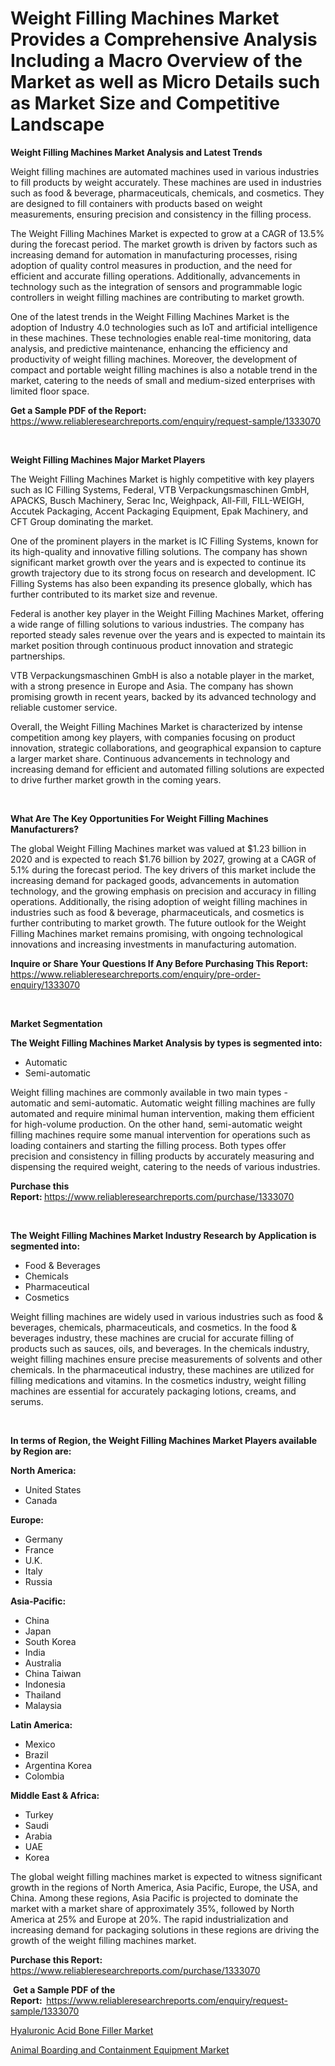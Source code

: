 <p><h1>Weight Filling Machines Market Provides a Comprehensive Analysis Including a Macro Overview of the Market as well as Micro Details such as Market Size and Competitive Landscape</h1></p><p><strong>Weight Filling Machines Market Analysis and Latest Trends</strong></p>
<p><p>Weight filling machines are automated machines used in various industries to fill products by weight accurately. These machines are used in industries such as food & beverage, pharmaceuticals, chemicals, and cosmetics. They are designed to fill containers with products based on weight measurements, ensuring precision and consistency in the filling process.</p><p>The Weight Filling Machines Market is expected to grow at a CAGR of 13.5% during the forecast period. The market growth is driven by factors such as increasing demand for automation in manufacturing processes, rising adoption of quality control measures in production, and the need for efficient and accurate filling operations. Additionally, advancements in technology such as the integration of sensors and programmable logic controllers in weight filling machines are contributing to market growth.</p><p>One of the latest trends in the Weight Filling Machines Market is the adoption of Industry 4.0 technologies such as IoT and artificial intelligence in these machines. These technologies enable real-time monitoring, data analysis, and predictive maintenance, enhancing the efficiency and productivity of weight filling machines. Moreover, the development of compact and portable weight filling machines is also a notable trend in the market, catering to the needs of small and medium-sized enterprises with limited floor space.</p></p>
<p><strong>Get a Sample PDF of the Report:&nbsp;</strong> <a href="https://www.reliableresearchreports.com/enquiry/request-sample/1333070">https://www.reliableresearchreports.com/enquiry/request-sample/1333070</a></p>
<p>&nbsp;</p>
<p><strong>Weight Filling Machines Major Market Players</strong></p>
<p><p>The Weight Filling Machines Market is highly competitive with key players such as IC Filling Systems, Federal, VTB Verpackungsmaschinen GmbH, APACKS, Busch Machinery, Serac Inc, Weighpack, All-Fill, FILL-WEIGH, Accutek Packaging, Accent Packaging Equipment, Epak Machinery, and CFT Group dominating the market.</p><p>One of the prominent players in the market is IC Filling Systems, known for its high-quality and innovative filling solutions. The company has shown significant market growth over the years and is expected to continue its growth trajectory due to its strong focus on research and development. IC Filling Systems has also been expanding its presence globally, which has further contributed to its market size and revenue.</p><p>Federal is another key player in the Weight Filling Machines Market, offering a wide range of filling solutions to various industries. The company has reported steady sales revenue over the years and is expected to maintain its market position through continuous product innovation and strategic partnerships.</p><p>VTB Verpackungsmaschinen GmbH is also a notable player in the market, with a strong presence in Europe and Asia. The company has shown promising growth in recent years, backed by its advanced technology and reliable customer service.</p><p>Overall, the Weight Filling Machines Market is characterized by intense competition among key players, with companies focusing on product innovation, strategic collaborations, and geographical expansion to capture a larger market share. Continuous advancements in technology and increasing demand for efficient and automated filling solutions are expected to drive further market growth in the coming years.</p></p>
<p>&nbsp;</p>
<p><strong>What Are The Key Opportunities For Weight Filling Machines Manufacturers?</strong></p>
<p><p>The global Weight Filling Machines market was valued at $1.23 billion in 2020 and is expected to reach $1.76 billion by 2027, growing at a CAGR of 5.1% during the forecast period. The key drivers of this market include the increasing demand for packaged goods, advancements in automation technology, and the growing emphasis on precision and accuracy in filling operations. Additionally, the rising adoption of weight filling machines in industries such as food & beverage, pharmaceuticals, and cosmetics is further contributing to market growth. The future outlook for the Weight Filling Machines market remains promising, with ongoing technological innovations and increasing investments in manufacturing automation.</p></p>
<p><strong>Inquire or Share Your Questions If Any Before Purchasing This Report:</strong> <a href="https://www.reliableresearchreports.com/enquiry/pre-order-enquiry/1333070">https://www.reliableresearchreports.com/enquiry/pre-order-enquiry/1333070</a></p>
<p>&nbsp;</p>
<p><strong>Market Segmentation</strong></p>
<p><strong>The Weight Filling Machines Market Analysis by types is segmented into:</strong></p>
<p><ul><li>Automatic</li><li>Semi-automatic</li></ul></p>
<p><p>Weight filling machines are commonly available in two main types - automatic and semi-automatic. Automatic weight filling machines are fully automated and require minimal human intervention, making them efficient for high-volume production. On the other hand, semi-automatic weight filling machines require some manual intervention for operations such as loading containers and starting the filling process. Both types offer precision and consistency in filling products by accurately measuring and dispensing the required weight, catering to the needs of various industries.</p></p>
<p><strong>Purchase this Report:&nbsp;</strong><a href="https://www.reliableresearchreports.com/purchase/1333070">https://www.reliableresearchreports.com/purchase/1333070</a></p>
<p>&nbsp;</p>
<p><strong>The Weight Filling Machines Market Industry Research by Application is segmented into:</strong></p>
<p><ul><li>Food & Beverages</li><li>Chemicals</li><li>Pharmaceutical</li><li>Cosmetics</li></ul></p>
<p><p>Weight filling machines are widely used in various industries such as food & beverages, chemicals, pharmaceuticals, and cosmetics. In the food & beverages industry, these machines are crucial for accurate filling of products such as sauces, oils, and beverages. In the chemicals industry, weight filling machines ensure precise measurements of solvents and other chemicals. In the pharmaceutical industry, these machines are utilized for filling medications and vitamins. In the cosmetics industry, weight filling machines are essential for accurately packaging lotions, creams, and serums.</p></p>
<p>&nbsp;</p>
<p><strong>In terms of Region, the Weight Filling Machines Market Players available by Region are:</strong></p>
<p>
    <p> <strong> North America: </strong>
        <ul>
            <li>United States</li>
            <li>Canada</li>
        </ul>
        </p> 
    <p> <strong> Europe: </strong>
        <ul>
            <li>Germany</li>
            <li>France</li>
            <li>U.K.</li>
            <li>Italy</li>
            <li>Russia</li>
        </ul>
        </p> 
    <p> <strong> Asia-Pacific: </strong>
        <ul>
            <li>China</li>
            <li>Japan</li>
            <li>South Korea</li>
            <li>India</li>
            <li>Australia</li>
            <li>China Taiwan</li>
            <li>Indonesia</li>
            <li>Thailand</li>
            <li>Malaysia</li>
        </ul>
        </p> 
    <p> <strong> Latin America: </strong>
        <ul>
            <li>Mexico</li>
            <li>Brazil</li>
            <li>Argentina Korea</li>
            <li>Colombia</li>
        </ul>
        </p> 
    <p> <strong> Middle East & Africa: </strong>
        <ul>
            <li>Turkey</li>
            <li>Saudi</li>
            <li>Arabia</li>
            <li>UAE</li>
            <li>Korea</li>
        </ul>
    </p>
    </p>
<p><p>The global weight filling machines market is expected to witness significant growth in the regions of North America, Asia Pacific, Europe, the USA, and China. Among these regions, Asia Pacific is projected to dominate the market with a market share of approximately 35%, followed by North America at 25% and Europe at 20%. The rapid industrialization and increasing demand for packaging solutions in these regions are driving the growth of the weight filling machines market.</p></p>
<p><strong>Purchase this Report: </strong><a href="https://www.reliableresearchreports.com/purchase/1333070">https://www.reliableresearchreports.com/purchase/1333070</a></p>
<p>&nbsp;<strong>Get a Sample PDF of the Report:&nbsp;&nbsp;</strong><a href="https://www.reliableresearchreports.com/enquiry/request-sample/1333070">https://www.reliableresearchreports.com/enquiry/request-sample/1333070</a></p>
<p><strong></strong></p>
<p><p><a href="https://github.com/laholand/Market-Research-Report-List-2/blob/main/hyaluronic-acid-bone-filler-market.md">Hyaluronic Acid Bone Filler Market</a></p><p><a href="https://github.com/PeterParrish5/Market-Research-Report-List-3/blob/main/animal-boarding-and-containment-equipment-market.md">Animal Boarding and Containment Equipment Market</a></p></p>